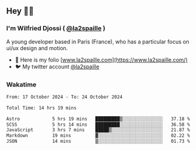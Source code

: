 ## Hey 👋🏾
### I'm Wilfried Djossi ( <a href="https://twitter.com/la2spaille/" target="_blank">@la2spaille</a> )
A young developer based in Paris (France), who has a particular focus on ui/ux design and motion.

- 🎨 Here is my folio [www.la2spaille.com](https://www.la2spaille.com/)
- 🐦 My twitter account [@la2spaille](https://twitter.com/la2spaille/)

### Wakatime
<!--START_SECTION:waka-->

```txt
From: 17 October 2024 - To: 24 October 2024

Total Time: 14 hrs 19 mins

Astro            5 hrs 19 mins   █████████▒░░░░░░░░░░░░░░░   37.18 %
SCSS             5 hrs 14 mins   █████████░░░░░░░░░░░░░░░░   36.58 %
JavaScript       3 hrs 7 mins    █████▒░░░░░░░░░░░░░░░░░░░   21.87 %
Markdown         19 mins         ▓░░░░░░░░░░░░░░░░░░░░░░░░   02.22 %
JSON             14 mins         ▒░░░░░░░░░░░░░░░░░░░░░░░░   01.73 %
```

<!--END_SECTION:waka-->
<!--
**la2spaille/la2spaille** is a ✨ _special_ ✨ repository because its `README.md` (this file) appears on your GitHub profile.

Here are some ideas to get you started:

- 🔭 I’m currently working on ...
- 🌱 I’m currently learning ...
- 👯 I’m looking to collaborate on ...
- 🤔 I’m looking for help with ...
- 💬 Ask me about ...
- 📫 How to reach me: ...
- 😄 Pronouns: ...
- ⚡ Fun fact: ...
-->
